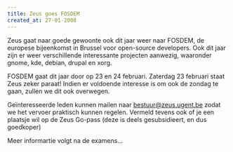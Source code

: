 ```yaml
---
title: Zeus goes FOSDEM
created_at: 27-01-2008
---
```


Zeus gaat naar goede gewoonte ook dit jaar weer naar FOSDEM, de europese bijeenkomst in Brussel voor open-source developers. Ook dit jaar zijn er weer verschillende interessante projecten aanwezig, waaronder gnome, kde, debian, drupal en xorg.

FOSDEM gaat dit jaar door op 23 en 24 februari. Zaterdag 23 februari staat Zeus zeker paraat! Indien er voldoende interesse is om ook de zondag te gaan, zullen we dit ook overwegen.

Geïnteresseerde leden kunnen mailen naar <bestuur@zeus.ugent.be> zodat we het vervoer praktisch kunnen regelen. Vermeld tevens ook of je een plaatsje wil op de Zeus Go-pass (deze is deels gesubsidieert, en dus goedkoper)

Meer informartie volgt na de examens...
